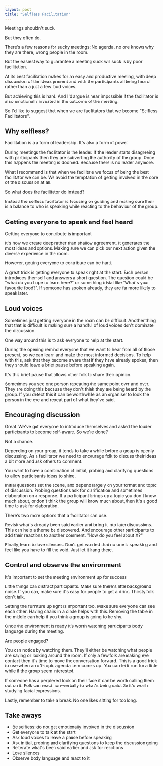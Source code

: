 ```yaml
---
layout: post
title: "Selfless Facilitation"
---
```


Meetings shouldn't suck.

But they often do.

There's a few reasons for sucky meetings: No agenda, no one knows why they are there, wrong people in the room.

But the easiest way to guarantee a meeting suck will suck is by poor facilitation.

At its best facilitation makes for an easy and productive meeting, with deep discussion of the ideas present and with the participants all being heard rather than a just a few loud voices.

But achieving this is hard.
And I'd argue is near impossible if the facilitator is also emotionally invested in the outcome of the meeting.

So I'd like to suggest that when we are facilitators that we become "Selfless Facilitators".

## Why selfless?

Facilitation is a a form of leadership. It's also a form of power.

During meetings the facilitator is the leader.
If the leader starts disagreeing with participants then they are subverting the authority of the group.
Once this happens the meeting is doomed.
Because there is no leader anymore.

What I recommend is that when we facilitate we focus of being the best facilitator we can be.
We avoid the temptation of getting involved in the core of the discussion at all.

So what does the facilitator do instead?

Instead the selfless facilitator is focusing on guiding and making sure their is a balance to who is speaking while reacting to the behaviour of the group.

## Getting everyone to speak and feel heard

Getting everyone to contribute is important.

It's how we create deep rather than shallow agreement.
It generates the most ideas and options.
Making sure we can pick our next action given the diverse experience in the room.

However, getting everyone to contribute can be hard.

A great trick is getting everyone to speak right at the start.
Each person introduces themself and answers a short question.
The question could be "what do you hope to learn here?" or something trivial like "What's your favourite food?".
If someone has spoken already, they are far more likely to speak later.

## Loud voices

Sometimes just getting everyone in the room can be difficult.
Another thing that that is difficult is making sure a handful of loud voices don't dominate the discussion.

One way around this is to ask everyone to help at the start.

During the opening remind everyone that we want to hear from all of those present, so we can learn and make the most informed decisions.
To help with this, ask that they become aware that if they have already spoken, then they should leave a brief pause before speaking again.

It's this brief pause that allows other folk to share their opinion.

Sometimes you see one person repeating the same point over and over.
They are doing this because they don't think they are being heard by the group.
If you detect this it can be worthwhile as an organiser to look the person in the eye and repeat part of what they've said.

## Encouraging discussion

Great.
We've got everyone to introduce themselves and asked the louder participants to become self-aware.
So we're done?

Not a chance.

Depending on your group, it tends to take a while before a group is openly discussing.
As a facilitator we need to encourage folk to discuss their ideas a bit more and ask others to comment.

You want to have a combination of initial, probing and clarifying questions to allow participants ideas to shine.

Initial questions set the scene, and depend largely on your format and topic of discussion.
Probing questions ask for clarification and sometimes elaboration on a response.
If a participant brings up a topic you don't know much about, or don't think the group will know much about, then it's a good time to ask for elaboration.

There's two more options that a facilitator can use.

Revisit what's already been said earlier and bring it into later discussions.
This can help a theme be discovered.
And encourage other participants to add their reactions to another comment. "How do you feel about X?"

Finally, learn to love silences.
Don't get worried that no one is speaking and feel like you have to fill the void.
Just let it hang there.

## Control and observe the environment

It's important to set the meeting environment up for success.

Little things can distract participants. Make sure there's little background noise. If you can, make sure it's easy for people to get a drink. Thirsty folk don't talk.

Setting the furniture up right is important too. Make sure everyone can see each other. Having chairs in a circle helps with this. Removing the table in the middle can help if you think a group is going to be shy.

Once the environment is ready it's worth watching participants body language during the meeting.

Are people engaged?

You can notice by watching them. They'll either be watching what people are saying or looking around the room. If only a few folk are making eye contact then it's time to move the conversation forward. This is a good trick to use when an off-topic agenda item comes up. You can let it run for a little while if the group seem interested.

If someone has a perplexed look on their face it can be worth calling them out on it. Folk can react non-verbally to what's being said. So it's worth studying facial expressions.

Lastly, remember to take a break. No one likes sitting for too long.

## Take aways

* Be selfless: do not get emotionally involved in the discussion
* Get everyone to talk at the start
* Ask loud voices to leave a pause before speaking
* Ask initial, probing and clarifying questions to keep the discussion going
* Reiterate what's been said earlier and ask for reactions
* Love silences
* Observe body language and react to it
